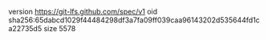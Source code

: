 version https://git-lfs.github.com/spec/v1
oid sha256:65dabcd1029f44484298df3a7fa09ff039caa96143202d535644fd1ca22735d5
size 5578
